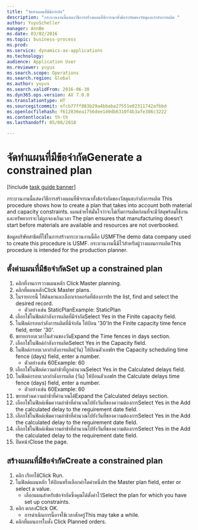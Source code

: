 ```yaml
--- 
title: "จัดทำแผนที่มีข้อจำกัด"
description: "กระบวนงานนี้แสดงวิธีการสร้างแผนที่พิจารณาทั้งข้อจำกัดของวัสดุและกำลังการผลิต "
author: YuyuScheller
manager: AnnBe
ms.date: 03/02/2016
ms.topic: business-process
ms.prod: 
ms.service: dynamics-ax-applications
ms.technology: 
audience: Application User
ms.reviewer: yuyus
ms.search.scope: Operations
ms.search.region: Global
ms.author: yuyus
ms.search.validFrom: 2016-06-30
ms.dyn365.ops.version: AX 7.0.0
ms.translationtype: HT
ms.sourcegitcommit: efcb77ff883b29a4bbaba27551e02311742afbbd
ms.openlocfilehash: f612836ea1756dee149db6310f4b3afe386c3222
ms.contentlocale: th-th
ms.lasthandoff: 05/08/2018

---
```

# <a name="generate-a-constrained-plan"></a><span data-ttu-id="ee166-103">จัดทำแผนที่มีข้อจำกัด</span><span class="sxs-lookup"><span data-stu-id="ee166-103">Generate a constrained plan</span></span>

[!include [task guide banner](../../includes/task-guide-banner.md)]

<span data-ttu-id="ee166-104">กระบวนงานนี้แสดงวิธีการสร้างแผนที่พิจารณาทั้งข้อจำกัดของวัสดุและกำลังการผลิต </span><span class="sxs-lookup"><span data-stu-id="ee166-104">This procedure shows how to create a plan that takes into account both material and capacity constraints.</span></span> <span data-ttu-id="ee166-105">แผนช่วยให้มั่นใจว่าจะไม่เริ่มการผลิตก่อนที่จะมีวัสดุพร้อมใช้งานและทรัพยากรจะไม่ถูกจองเกินเวลา </span><span class="sxs-lookup"><span data-stu-id="ee166-105">The plan ensures that manufacturing doesn't start before materials are available and resources are not overbooked.</span></span> 

<span data-ttu-id="ee166-106">ข้อมูลบริษัทสาธิตที่ใช้ในการสร้างกระบวนงานนี้คือ USMF</span><span class="sxs-lookup"><span data-stu-id="ee166-106">The demo data company used to create this procedure is USMF.</span></span> <span data-ttu-id="ee166-107">กระบวนงานนี้มีไว้สำหรับผู้วางแผนการผลิต</span><span class="sxs-lookup"><span data-stu-id="ee166-107">This procedure is intended for the production planner.</span></span>


## <a name="set-up-a-constrained-plan"></a><span data-ttu-id="ee166-108">ตั้งค่าแผนที่มีข้อจำกัด</span><span class="sxs-lookup"><span data-stu-id="ee166-108">Set up a constrained plan</span></span>
1. <span data-ttu-id="ee166-109">คลิกที่งานการวางแผนหลัก </span><span class="sxs-lookup"><span data-stu-id="ee166-109">Click Master planning.</span></span>
2. <span data-ttu-id="ee166-110">คลิกที่แผนหลัก</span><span class="sxs-lookup"><span data-stu-id="ee166-110">Click Master plans.</span></span>
3. <span data-ttu-id="ee166-111">ในรายการนี้ ให้ค้นหาและเลือกเรกคอร์ดที่ต้องการ</span><span class="sxs-lookup"><span data-stu-id="ee166-111">In the list, find and select the desired record.</span></span>
    * <span data-ttu-id="ee166-112">ตัวอย่างเช่น StaticPlan</span><span class="sxs-lookup"><span data-stu-id="ee166-112">Example: StaticPlan</span></span>  
4. <span data-ttu-id="ee166-113">เลือกใช่ในฟิลด์กำลังการผลิตที่มีจำกัด</span><span class="sxs-lookup"><span data-stu-id="ee166-113">Select Yes in the Finite capacity field.</span></span>
5. <span data-ttu-id="ee166-114">ในฟิลด์กรอบกำลังการผลิตที่มีจำกัด ให้ป้อน '30'</span><span class="sxs-lookup"><span data-stu-id="ee166-114">In the Finite capacity time fence field, enter '30'.</span></span>
6. <span data-ttu-id="ee166-115">ขยายกรอบเวลาในส่วนของวัน</span><span class="sxs-lookup"><span data-stu-id="ee166-115">Expand the Time fences in days section.</span></span>
7. <span data-ttu-id="ee166-116">เลือกใช่ในฟิลด์กำลังการผลิต</span><span class="sxs-lookup"><span data-stu-id="ee166-116">Select Yes in the Capacity field.</span></span>
8. <span data-ttu-id="ee166-117">ในฟิลด์กรอบเวลากำลังการผลิต(วัน) ให้ป้อนตัวเลข</span><span class="sxs-lookup"><span data-stu-id="ee166-117">In the Capacity scheduling time fence (days) field, enter a number.</span></span>
    * <span data-ttu-id="ee166-118">ตัวอย่างเช่น 60</span><span class="sxs-lookup"><span data-stu-id="ee166-118">Example: 60</span></span>  
9. <span data-ttu-id="ee166-119">เลือกใช่ในฟิลด์ความล่าช้าที่ถูกคำนวณ</span><span class="sxs-lookup"><span data-stu-id="ee166-119">Select Yes in the Calculated delays field.</span></span>
10. <span data-ttu-id="ee166-120">ในฟิลด์กรอบเวลากำลังการผลิต (วัน) ให้ป้อนตัวเลข</span><span class="sxs-lookup"><span data-stu-id="ee166-120">In the Calculate delays time fence (days) field, enter a number.</span></span>
    * <span data-ttu-id="ee166-121">ตัวอย่างเช่น 60</span><span class="sxs-lookup"><span data-stu-id="ee166-121">Example: 60</span></span>  
11. <span data-ttu-id="ee166-122">ขยายส่วนความล่าช้าที่คำนวณได้</span><span class="sxs-lookup"><span data-stu-id="ee166-122">Expand the Calculated delays section.</span></span>
12. <span data-ttu-id="ee166-123">เลือกใช่ในฟิลด์เพิ่มความล่าช้าที่คำนวณไปยังวันที่ของความต้องการ</span><span class="sxs-lookup"><span data-stu-id="ee166-123">Select Yes in the Add the calculated delay to the requirement date field.</span></span>
13. <span data-ttu-id="ee166-124">เลือกใช่ในฟิลด์เพิ่มความล่าช้าที่คำนวณไปยังวันที่ของความต้องการ</span><span class="sxs-lookup"><span data-stu-id="ee166-124">Select Yes in the Add the calculated delay to the requirement date field.</span></span>
14. <span data-ttu-id="ee166-125">เลือกใช่ในฟิลด์เพิ่มความล่าช้าที่คำนวณไปยังวันที่ของความต้องการ</span><span class="sxs-lookup"><span data-stu-id="ee166-125">Select Yes in the Add the calculated delay to the requirement date field.</span></span>
15. <span data-ttu-id="ee166-126">ปิดหน้า</span><span class="sxs-lookup"><span data-stu-id="ee166-126">Close the page.</span></span>

## <a name="create-a-constrained-plan"></a><span data-ttu-id="ee166-127">สร้างแผนที่มีข้อจำกัด</span><span class="sxs-lookup"><span data-stu-id="ee166-127">Create a constrained plan</span></span>
1. <span data-ttu-id="ee166-128">คลิก เรียกใช้</span><span class="sxs-lookup"><span data-stu-id="ee166-128">Click Run.</span></span>
2. <span data-ttu-id="ee166-129">ในฟิลด์แผนหลัก ให้ป้อนหรือเลือกค่าใดค่าหนึ่ง</span><span class="sxs-lookup"><span data-stu-id="ee166-129">In the Master plan field, enter or select a value.</span></span>
    * <span data-ttu-id="ee166-130">เลือกแผนสำหรับข้อจำกัดซึ่งคุณได้ตั้งค่าไว้</span><span class="sxs-lookup"><span data-stu-id="ee166-130">Select the plan for which you have set up constraints.</span></span>  
3. <span data-ttu-id="ee166-131">คลิก ตกลง</span><span class="sxs-lookup"><span data-stu-id="ee166-131">Click OK.</span></span>
    * <span data-ttu-id="ee166-132">การดำเนินการนี้อาจใช้เวลาสักครู่</span><span class="sxs-lookup"><span data-stu-id="ee166-132">This may take a while.</span></span>  
4. <span data-ttu-id="ee166-133">คลิกที่แผนการใบสั่ง </span><span class="sxs-lookup"><span data-stu-id="ee166-133">Click Planned orders.</span></span>


